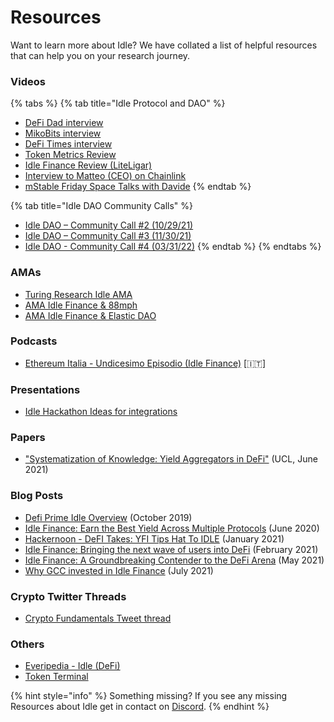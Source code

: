# Resources

Want to learn more about Idle? We have collated a list of helpful resources that can help you on your research journey.

### Videos

{% tabs %}
{% tab title="Idle Protocol and DAO" %}
* [DeFi Dad interview](https://www.youtube.com/watch?v=HPePGnRWIlc)
* [MikoBits interview](https://www.youtube.com/watch?v=yDV5wH7m-HQ)
* [DeFi Times interview](https://www.youtube.com/watch?v=XU0\_Yb7-8is)
* [Token Metrics Review](https://www.youtube.com/watch?v=vTT0XTKGyCs)&#x20;
* [Idle Finance Review (LiteLigar) ](https://www.youtube.com/watch?v=G2HCrLeLQcA)
* [Interview to Matteo (CEO) on Chainlink](https://www.youtube.com/watch?v=0nMpEHRafXk)
* [mStable Friday Space Talks with Davide](https://youtu.be/sIaJad0Ax24)
{% endtab %}

{% tab title="Idle DAO Community Calls" %}
* [Idle DAO – Community Call #2 (10/29/21)](https://www.youtube.com/watch?v=Dv9zO0DeJmw)
* [Idle DAO – Community Call #3 (11/30/21)](https://www.youtube.com/watch?v=MJmI\_sbl\_Bs)
* [Idle DAO - Community Call #4 (03/31/22)](https://www.youtube.com/watch?v=N0AyNBrHp4Y)
{% endtab %}
{% endtabs %}

### AMAs&#x20;

* [Turing Research Idle AMA](https://turingresearch.medium.com/idle-finance-ama-transcript-with-turing-research-network-b69ed8438122)
* [AMA Idle Finance & 88mph](https://www.youtube.com/watch?v=gQo8EfJmh2I)
* [AMA Idle Finance & Elastic DAO](https://www.youtube.com/watch?v=dKXqnUV6TOE)

### Podcasts&#x20;

* [Ethereum Italia - Undicesimo Episodio (Idle Finance)](https://open.spotify.com/episode/1sLiY8ZUUBhcje1abNrtTb?si=-Obo00G2SkW-v2czJhUKag\&dl\_branch=1\&nd=1) \[🇮🇹]

### Presentations

* [Idle Hackathon Ideas for integrations ](https://drive.google.com/file/d/1NkYFXRSfGp3PoGwv9jOZ0rSzjB\_BDiGZ/view?usp=sharing)

### Papers

* ["Systematization of Knowledge: Yield Aggregators in DeFi"](https://arxiv.org/pdf/2105.13891.pdf) (UCL, June 2021)

### Blog Posts

* [Defi Prime Idle Overview](https://defiprime.com/idle) (October 2019)
* [Idle Finance: Earn the Best Yield Across Multiple Protocols](https://cryptocrow.net/idle-earn-the-best-yield-across-multiple-protocols/) (June 2020)
* [Hackernoon - DeFI Takes: YFI Tips Hat To IDLE](https://hackernoon.com/defi-takes-yfi-tips-hat-to-idle-wu3734al) (January 2021)
* [Idle Finance: Bringing the next wave of users into DeFi](https://longhashsg.medium.com/idle-finance-bringing-the-next-wave-of-users-into-defi-178989faf1ca) (February 2021)
* [Idle Finance: A Groundbreaking Contender to the DeFi Arena](https://eliteclubsignals.com/blog/idle-finance-a-groundbreaking-contender-to-the-defi-arena/) (May 2021)
* [Why GCC invested in Idle Finance](https://blog.gumi-cryptos.com/vc/why-gcc-invested-in-idle-finance) (July 2021)

### Crypto Twitter Threads

* [Crypto Fundamentals Tweet thread ](https://twitter.com/Jos12Olson/status/1386864958781067266)

### Others

* [Everipedia - Idle (DeFi)](https://everipedia.org/wiki/lang\_en/idle-defi)
* [Token Terminal](https://www.tokenterminal.com/terminal/projects/idle-finance)

{% hint style="info" %}
Something missing? If you see any missing Resources about Idle get in contact on [Discord](https://discord.com/invite/mpySAJp).
{% endhint %}
